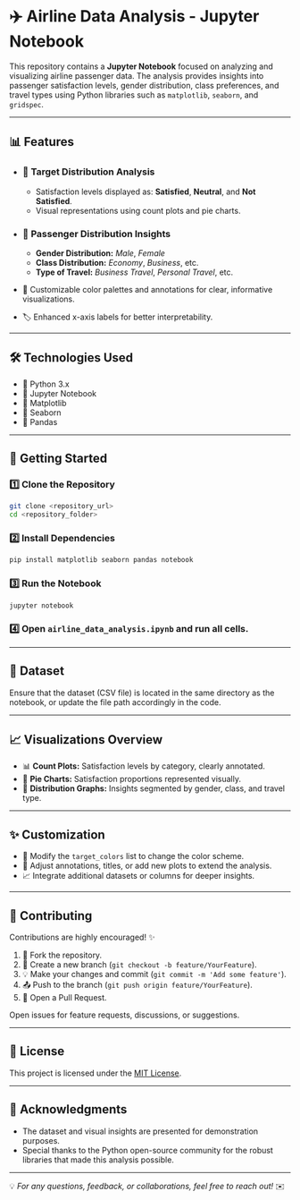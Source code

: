 # ✈️ **Airline Data Analysis - Jupyter Notebook**

This repository contains a **Jupyter Notebook** focused on analyzing and visualizing airline passenger data. The analysis provides insights into passenger satisfaction levels, gender distribution, class preferences, and travel types using Python libraries such as `matplotlib`, `seaborn`, and `gridspec`.

---

## 📊 **Features**

- ### 🎯 **Target Distribution Analysis**
  - Satisfaction levels displayed as: **Satisfied**, **Neutral**, and **Not Satisfied**.
  - Visual representations using count plots and pie charts.

- ### 🧭 **Passenger Distribution Insights**
  - **Gender Distribution:** *Male*, *Female*
  - **Class Distribution:** *Economy*, *Business*, etc.
  - **Type of Travel:** *Business Travel*, *Personal Travel*, etc.

- 🎨 Customizable color palettes and annotations for clear, informative visualizations.
- 🏷️ Enhanced x-axis labels for better interpretability.

---

## 🛠️ **Technologies Used**

- 🐍 Python 3.x
- 📓 Jupyter Notebook
- 🎨 Matplotlib
- 🌊 Seaborn
- 🐼 Pandas

---

## 🚀 **Getting Started**

### 1️⃣ **Clone the Repository**
```bash
git clone <repository_url>
cd <repository_folder>
```

### 2️⃣ **Install Dependencies**
```bash
pip install matplotlib seaborn pandas notebook
```

### 3️⃣ **Run the Notebook**
```bash
jupyter notebook
```

### 4️⃣ **Open** `airline_data_analysis.ipynb` **and run all cells.**

---

## 📂 **Dataset**

Ensure that the dataset (CSV file) is located in the same directory as the notebook, or update the file path accordingly in the code.

---

## 📈 **Visualizations Overview**

- 📊 **Count Plots:** Satisfaction levels by category, clearly annotated.
- 🥧 **Pie Charts:** Satisfaction proportions represented visually.
- 🧩 **Distribution Graphs:** Insights segmented by gender, class, and travel type.

---

## ✨ **Customization**

- 🎨 Modify the `target_colors` list to change the color scheme.
- 📝 Adjust annotations, titles, or add new plots to extend the analysis.
- 📈 Integrate additional datasets or columns for deeper insights.

---

## 🤝 **Contributing**

Contributions are highly encouraged! ✨

1. 🍴 Fork the repository.
2. 🌿 Create a new branch (`git checkout -b feature/YourFeature`).
3. 💡 Make your changes and commit (`git commit -m 'Add some feature'`).
4. 📤 Push to the branch (`git push origin feature/YourFeature`).
5. 🔄 Open a Pull Request.

Open issues for feature requests, discussions, or suggestions.

---

## 📜 **License**

This project is licensed under the [MIT License](LICENSE).

---

## 💬 **Acknowledgments**

- The dataset and visual insights are presented for demonstration purposes.
- Special thanks to the Python open-source community for the robust libraries that made this analysis possible.

---

💡 *For any questions, feedback, or collaborations, feel free to reach out!* ✉️

